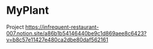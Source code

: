 # MyPlant
Project
https://infrequent-restaurant-007.notion.site/a86b1b54146440be9c1d869aee8c6423?v=b8c57e11427e480ca2dbe80daf562161
